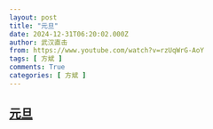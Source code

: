 ```yaml
---
layout: post
title: "元旦"
date: 2024-12-31T06:20:02.000Z
author: 武汉直击
from: https://www.youtube.com/watch?v=rzUqWrG-AoY
tags: [ 方斌 ]
comments: True
categories: [ 方斌 ]
---
```

<!--1735626002000-->
[元旦](https://www.youtube.com/watch?v=rzUqWrG-AoY)
------

<div>

</div>
